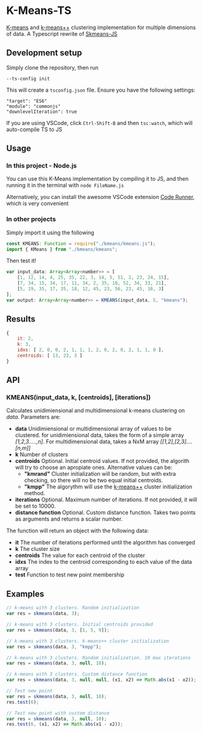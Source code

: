 # K-Means-TS

[K-means](https://en.wikipedia.org/wiki/K-means_clustering) and [k-means++](https://en.wikipedia.org/wiki/K-means%2B%2B) clustering implementation for multiple dimensions of data. A Typescript rewrite of [Skmeans-JS](https://github.com/solzimer/skmeans#readme)

## Development setup

Simply clone the repository, then run

```
--ts-config init
```

This will create a `tsconfig.json` file. Ensure you have the following settings:

```
"target": "ES6"
"module": "commonjs"
"downlevelIteration": true
```

If you are using VSCode, click `Ctrl-Shift-B` and then `tsc:watch`, which will auto-compile TS to JS

## Usage

### In this project - Node.js

You can use this K-Means implementation by compiling it to JS, and then running it in the terminal with `node FileName.js`

Alternatively, you can install the awesome VSCode extension [Code Runner](https://marketplace.visualstudio.com/items?itemName=formulahendry.code-runner), which is very convenient

### In other projects

Simply import it using the following

```typescript
const KMEANS: Function = require("./kmeans/kmeans.js");
import { KMeans } from "./kmeans/kmeans";
```

Then test it!

```javascript
var input_data: Array<Array<number>> = [
	[1, 12, 14, 4, 25, 35, 22, 3, 14, 5, 51, 2, 23, 24, 15],
	[7, 34, 15, 34, 17, 11, 34, 2, 35, 18, 52, 34, 33, 21],
	[5, 19, 35, 17, 35, 18, 12, 45, 23, 56, 23, 45, 16, 3]
];
var output: Array<Array<number>> = KMEANS(input_data, 5, "kmeans");
```

## Results

```javascript
{
	it: 2,
	k: 3,
	idxs: [ 2, 0, 0, 2, 1, 1, 1, 2, 0, 2, 0, 2, 1, 1, 0 ],
	centroids: [ 13, 23, 3 ]
}
```

## API

### KMEANS(input_data, k, [centroids], [iterations])

Calculates unidimiensional and multidimensional k-means clustering on _data_. Parameters are:

- **data** Unidimiensional or multidimensional array of values to be clustered. for unidimiensional data, takes the form of a simple array _[1,2,3.....,n]_. For multidimensional data, takes a
  NxM array _[[1,2],[2,3]....[n,m]]_
- **k** Number of clusters
- **centroids** Optional. Initial centroid values. If not provided, the algorith will try to choose an apropiate ones. Alternative values can be:
  - **"kmrand"** Cluster initialization will be random, but with extra checking, so there will no be two equal initial centroids.
  - **"kmpp"** The algorythm will use the [k-means++](https://en.wikipedia.org/wiki/K-means%2B%2B) cluster initialization method.
- **iterations** Optional. Maximum number of iterations. If not provided, it will be set to 10000.
- **distance function** Optional. Custom distance function. Takes two points as arguments and returns a scalar number.

The function will return an object with the following data:

- **it** The number of iterations performed until the algorithm has converged
- **k** The cluster size
- **centroids** The value for each centroid of the cluster
- **idxs** The index to the centroid corresponding to each value of the data array
- **test** Function to test new point membership

## Examples

```javascript
// k-means with 3 clusters. Random initialization
var res = skmeans(data, 3);

// k-means with 3 clusters. Initial centroids provided
var res = skmeans(data, 3, [1, 5, 9]);

// k-means with 3 clusters. k-means++ cluster initialization
var res = skmeans(data, 3, "kmpp");

// k-means with 3 clusters. Random initialization. 10 max iterations
var res = skmeans(data, 3, null, 10);

// k-means with 3 clusters. Custom distance function
var res = skmeans(data, 3, null, null, (x1, x2) => Math.abs(x1 - x2));

// Test new point
var res = skmeans(data, 3, null, 10);
res.test(6);

// Test new point with custom distance
var res = skmeans(data, 3, null, 10);
res.test(6, (x1, x2) => Math.abs(x1 - x2));
```
